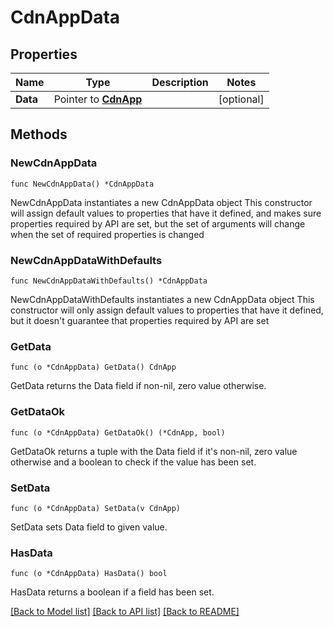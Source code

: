 # CdnAppData

## Properties

Name | Type | Description | Notes
------------ | ------------- | ------------- | -------------
**Data** | Pointer to [**CdnApp**](CdnApp.md) |  | [optional] 

## Methods

### NewCdnAppData

`func NewCdnAppData() *CdnAppData`

NewCdnAppData instantiates a new CdnAppData object
This constructor will assign default values to properties that have it defined,
and makes sure properties required by API are set, but the set of arguments
will change when the set of required properties is changed

### NewCdnAppDataWithDefaults

`func NewCdnAppDataWithDefaults() *CdnAppData`

NewCdnAppDataWithDefaults instantiates a new CdnAppData object
This constructor will only assign default values to properties that have it defined,
but it doesn't guarantee that properties required by API are set

### GetData

`func (o *CdnAppData) GetData() CdnApp`

GetData returns the Data field if non-nil, zero value otherwise.

### GetDataOk

`func (o *CdnAppData) GetDataOk() (*CdnApp, bool)`

GetDataOk returns a tuple with the Data field if it's non-nil, zero value otherwise
and a boolean to check if the value has been set.

### SetData

`func (o *CdnAppData) SetData(v CdnApp)`

SetData sets Data field to given value.

### HasData

`func (o *CdnAppData) HasData() bool`

HasData returns a boolean if a field has been set.


[[Back to Model list]](../README.md#documentation-for-models) [[Back to API list]](../README.md#documentation-for-api-endpoints) [[Back to README]](../README.md)


